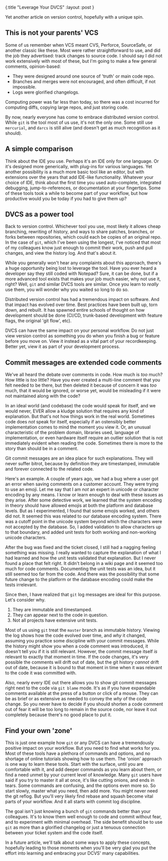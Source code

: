 {:title "Leverage Your DVCS"
 :layout :post
}


Yet another article on version control, hopefully with a unique spin.


## This is not your parents' VCS

Some of us remember when VCS meant CVS, Perforce, SourceSafe, or
another classic like these. Most were rather straightforward to use,
and did the job they advertised: track changes to source code. I
should say I did not work extensively with most of these, but I'm
going to make a few general comments, opinion-based:

* They were designed around one source of 'truth' or main code repo.
* Branches and merges were not encouraged, and often difficult, if not
  impossible.
* Logs were glorified changelogs.

Computing power was far less than today, so there was a cost incurred
for computing diffs, copying large repos, and just storing code.

By now, nearly everyone has come to embrace distributed version
control. While `git` is the tool most of us use, it's not the only
one. Some still use `mercurial`, and `darcs` is still alive (and
doesn't get as much recognition as it should).


## A simple comparison

Think about the IDE you use. Perhaps it's an IDE only for one
language. Or it's designed more generically, with plug-ins for various
languages. Yet another possibility is a much more basic tool like an
editor, but with extensions over the years that add IDE-like
functionality. Whatever your choice of IDE, think about the first time
you used auto-complete, integrated debugging, jump-to-references, or
documentation at your fingertips. Some of these tools took a while to
become part of your workflow, but how productive would you be today if
you had to give them up?


## DVCS as a power tool

Back to version control. Whichever tool you use, most likely it allows
cheap branching, rewriting of history, and ways to share patches,
branches, or forks between repositories, which could each be copies of
an original repo. In the case of `git`, which I've been using the
longest, I've noticed that most of my colleagues know just enough to
commit their work, push and pull changes, and view the history log.
And that's about it.

While you generally won't hear any complaints about this approach,
there's a huge opportunity being lost to leverage the tool. Have you
ever heard a developer say they still coded with Notepad? Sure, it can
be done, but if a more advanced tool exists that makes your job much
easier, why not use it, right? Well, `git` and similar DVCS tools are
similar. Once you learn to *really* use them, you will wonder why you
waited so long to do so.

Distributed version control has had a tremendous impact on software.
And that impact has evolved over time. Best practices have been built
up, torn down, and rebuilt. It has spawned entire schools of thought
on how development should be done (CI/CD, trunk-based development with
feature flags, the original 'git flow', etc).

DVCS can have the same impact on your personal workflow. Do not just
view version control as something you do when you finish a bug or
feature before you move on. View it instead as a vital part of your
recordkeeping. Better yet, view it as part of your development
process.


## Commit messages are extended code comments

We've all heard the debate over comments in code. How much is *too*
much? How little is *too* little? Have you ever created a multi-line
comment that you felt needed to be there, but then deleted it because
of concern it was *too* much, that it would be ignored, or worse yet,
would be misleading if it were not maintained along with the code?

In an ideal world (and codebase) the code would speak for itself, and
we would never, EVER allow a kludge solution that requires any kind of
explanation. But that's not how things work in the real world.
Sometimes code does *not* speak for itself, especially if an
ostensibly better implementation comes to mind the moment you view it.
Or, an unusual characteristic of the problem domain, libraries used,
language of implementation, or even hardware itself require an outlier
solution that is not immediately evident when reading the code.
Sometimes there is more to the story than should be in a comment.

Git commit messages are an idea place for such explanations. They will
never suffer bitrot, because by definition they are timestamped,
immutable and forever connected to the related code.

Here's an example. A couple of years ago, we had a bug where a user
got an error when saving comments on a customer account. They were
trying to use an emoji. Let me say that I am *not* an expert in
unicode or character encoding by any means. I know or learn enough to
deal with these issues as they arise. After some detective work, we
learned that the system encoding in theory should have allowed emojis
at both the platform and database levels. But as I experimented, I
found that some emojis worked, and others did not. It seemed this was
related to our database encoding system. There was a cutoff point in
the unicode system beyond which the characters were not accepted by
the database. So, I added validation to allow characters up to that
boundary, and added unit tests for both working and non-working
unicode characters.

After the bug was fixed and the ticket closed, I still had a nagging
feeling something was missing. I really wanted to capture the
explanation of what I had learned and how the unit tests validated
that explanation. But I never found a place that felt right. It didn't
belong in a wiki page and it seemed too much for code comments.
Documenting the unit tests was an idea, but it still seemed too far
from the code. And there was the possibility that some future change
to the platform or the database encoding could make the tests
irrelevant.

Since then, I have realized that `git` log messages are ideal for
this purpose. Let's consider why.

1. They are immutable and timestamped.
2. They can appear next to the code in question.
3. Not all projects have extensive unit tests.

Most of us using `git` treat the `master` branch as immutable history.
Viewing the log shows how the code evolved over time, and *why* it
changed, assuming you practice some discipline with your commit
messages. While the history might show you when a code comment was
introduced, it doesn't tell you if it is still relevant. However, the
commit message itself *is* relevant to exactly that moment in time. If
the code changes, it's very possible the comments will drift out of
date, but the git history *cannot* drift out of date, because it is
bound to that moment in time when it was relevant to the code it
was committed with.

Also, nearly every IDE out there allows you to show git commit
messages right next to the code via `git blame` mode. It's as if you
have expandable comments available at the press of a button or click
of a mouse. They can be as brief or as extensive as needed to convey
the *why* of the code change. So you never have to decide if you
should shorten a code comment out of fear it will be too long to
remain in the source code, nor leave it out completely because there's
no good place to put it.


## Find your own 'zone'

This is just one example how `git` or any DVCS can have a tremendously
positive impact on your workflow. But you need to find what works for
you. Most of these tools have a plethora of commands and options, and
no shortage of online tutorials showing how to use them. The 'onion'
approach is one way to learn these tools. Start with the surface,
until you are comfortable with it, and add deeper commands as you
learn about them, or find a need unmet by your current level of
knowledge. Many `git` users have said if you try to master it all at
once, it's like cutting onions, and ends in tears. Some commands are
confusing, and the options even more so. So start slowly, master what
you need, then add more. You might never need the git reflog. But
you'll very likely find rebase and squash become vital parts of your
workflow. And it all starts with commit log discipline.

The goal isn't just knowing a bunch of `git` commands better than your
colleagues. It's to know them well enough to code and commit without
fear, and to experiment with minimal overhead. The side benefit should
be to use `git` as more than a glorified changelog or just a tenuous
connection between your ticket system and the code itself.

In a future article, we'll talk about some ways to apply these
concepts, hopefully leading to those moments when you'll be very glad
you put the effort into learning and embracing your DCVS' many
capabilities.
